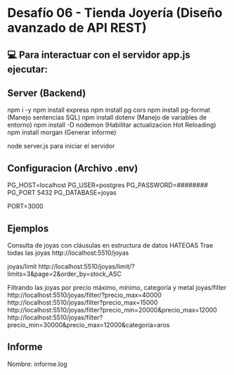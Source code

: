 # Desafío 06 - Tienda Joyería (Diseño avanzado de API REST)

## :computer: Para interactuar con el servidor app.js ejecutar:

 ## Server (Backend)
npm i -y
npm install express
npm install pg cors
npm install pg-format (Manejo sentencias SQL)
npm install dotenv (Manejo de variables de entorno)
npm install -D nodemon (Habilitar actualizacion Hot Reloading)
npm install morgan (Generar informe)

node server.js para iniciar el servidor

## Configuracion (Archivo .env)
PG_HOST=localhost
PG_USER=postgres
PG_PASSWORD=########
PG_PORT 5432
PG_DATABASE=joyas

PORT=3000

## Ejemplos
Consulta de joyas con cláusulas en estructura de datos HATEOAS
Trae todas las joyas
http://localhost:5510/joyas

joyas/limit
http://localhost:5510/joyas/limit/?limits=3&page=2&order_by=stock_ASC

Filtrando las joyas por precio máximo, mínimo, categoría y metal
joyas/filter
http://localhost:5510/joyas/filter/?precio_max=40000
http://localhost:5510/joyas/filter?precio_max=15000
http://localhost:5510/joyas/filter?precio_min=20000&precio_max=12000
http://localhost:5510/joyas/filter?precio_min=30000&precio_max=12000&categoria=aros

## Informe
Nombre: informe.log